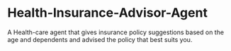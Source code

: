 # Health-Insurance-Advisor-Agent
A Health-care agent that gives insurance policy suggestions based on the age and dependents and advised the policy that best suits you.
